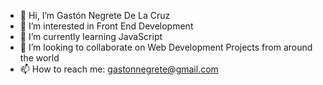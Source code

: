 - 👋 Hi, I’m Gastón Negrete De La Cruz
- 👀 I’m interested in Front End Development
- 🌱 I’m currently learning JavaScript
- 💞️ I’m looking to collaborate on Web Development Projects from around the world
- 📫 How to reach me: gastonnegrete@gmail.com

<!---
Etergen92/Etergen92 is a ✨ special ✨ repository because its `README.md` (this file) appears on your GitHub profile.
You can click the Preview link to take a look at your changes.
--->
